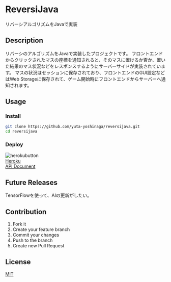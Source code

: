 # ReversiJava
リバーシアルゴリズムをJavaで実装

## Description
リバーシのアルゴリズムをJavaで実装したプロジェクトです。
フロントエンドからクリックされたマスの座標を通知されると、そのマスに置けるか否か、置いた結果のマス状況などをレスポンスするようにサーバーサイドが実装されています。
マスの状況はセッションに保存されており、フロントエンドのGUI設定などはWeb Storageに保存されて、ゲーム開始時にフロントエンドからサーバーへ通知されます。

## Usage
### Install
```sh
git clone https://github.com/yuta-yoshinaga/reversijava.git
cd reversijava
```

### Deploy
![herokubutton](https://www.herokucdn.com/deploy/button.svg)  
[Heroku](https://reversijava.herokuapp.com/)<br>
[API Document](https://yuta-yoshinaga.github.io/reversijava/)

## Future Releases
TensorFlowを使って、AIの更新がしたい。

## Contribution
1. Fork it  
2. Create your feature branch  
3. Commit your changes  
4. Push to the branch  
5. Create new Pull Request

## License
[MIT](LICENSE)